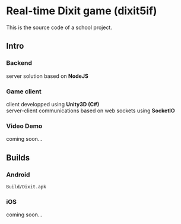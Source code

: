 # Real-time Dixit game (dixit5if)
This is the source code of a school project.
## Intro
### Backend
server solution based on **NodeJS**  
### Game client
client developped using **Unity3D (C#)**  
server-client communications based on web sockets using **SocketIO**
### Video Demo
coming soon...
## Builds
### Android
`Build/Dixit.apk`
### iOS
coming soon...
